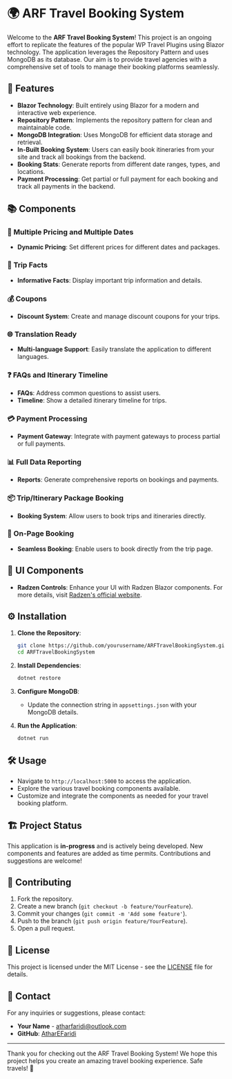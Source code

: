 # 🌍 ARF Travel Booking System

Welcome to the **ARF Travel Booking System**! This project is an ongoing effort to replicate the features of the popular WP Travel Plugins using Blazor technology. The application leverages the Repository Pattern and uses MongoDB as its database. Our aim is to provide travel agencies with a comprehensive set of tools to manage their booking platforms seamlessly.

## 🚀 Features

- **Blazor Technology**: Built entirely using Blazor for a modern and interactive web experience.
- **Repository Pattern**: Implements the repository pattern for clean and maintainable code.
- **MongoDB Integration**: Uses MongoDB for efficient data storage and retrieval.
- **In-Built Booking System**: Users can easily book itineraries from your site and track all bookings from the backend.
- **Booking Stats**: Generate reports from different date ranges, types, and locations.
- **Payment Processing**: Get partial or full payment for each booking and track all payments in the backend.

## 📚 Components

### 🏨 Multiple Pricing and Multiple Dates
- **Dynamic Pricing**: Set different prices for different dates and packages.

### 📝 Trip Facts
- **Informative Facts**: Display important trip information and details.

### 💰 Coupons
- **Discount System**: Create and manage discount coupons for your trips.

### 🌐 Translation Ready
- **Multi-language Support**: Easily translate the application to different languages.

### ❓ FAQs and Itinerary Timeline
- **FAQs**: Address common questions to assist users.
- **Timeline**: Show a detailed itinerary timeline for trips.

### 💳 Payment Processing
- **Payment Gateway**: Integrate with payment gateways to process partial or full payments.

### 📊 Full Data Reporting
- **Reports**: Generate comprehensive reports on bookings and payments.

### 📦 Trip/Itinerary Package Booking
- **Booking System**: Allow users to book trips and itineraries directly.

### 📄 On-Page Booking
- **Seamless Booking**: Enable users to book directly from the trip page.

## 🎨 UI Components

- **Radzen Controls**: Enhance your UI with Radzen Blazor components. For more details, visit [Radzen's official website](https://www.radzen.com/).

## ⚙️ Installation

1. **Clone the Repository**:
   ```bash
   git clone https://github.com/yourusername/ARFTravelBookingSystem.git
   cd ARFTravelBookingSystem
   ```

2. **Install Dependencies**:
   ```bash
   dotnet restore
   ```

3. **Configure MongoDB**:
   - Update the connection string in `appsettings.json` with your MongoDB details.

4. **Run the Application**:
   ```bash
   dotnet run
   ```

## 🛠️ Usage

- Navigate to `http://localhost:5000` to access the application.
- Explore the various travel booking components available.
- Customize and integrate the components as needed for your travel booking platform.

## 🏗️ Project Status

This application is **in-progress** and is actively being developed. New components and features are added as time permits. Contributions and suggestions are welcome!

## 🤝 Contributing

1. Fork the repository.
2. Create a new branch (`git checkout -b feature/YourFeature`).
3. Commit your changes (`git commit -m 'Add some feature'`).
4. Push to the branch (`git push origin feature/YourFeature`).
5. Open a pull request.

## 📄 License

This project is licensed under the MIT License - see the [LICENSE](LICENSE) file for details.

## 📧 Contact

For any inquiries or suggestions, please contact:
- **Your Name** - [atharfaridi@outlook.com](mailto:atharfaridi@outlook.com)
- **GitHub**: [AtharEFaridi](https://github.com/atharefaridi)

---

Thank you for checking out the ARF Travel Booking System! We hope this project helps you create an amazing travel booking experience. Safe travels! 🌟
